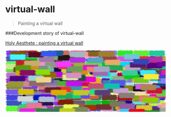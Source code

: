 virtual-wall
============
> Painting a virtual wall


###Development story of virtual-wall

[Holy Aesthete : painting a virtual wall](http://pravj.github.io/blog/painting-a-virtual-wall/)

![Virtual-Wall](https://raw.githubusercontent.com/pravj/virtual-wall/master/screenshot.jpg "Virtual Wall")
